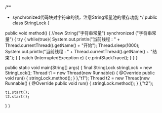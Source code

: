 /**
 * synchronized代码块对字符串的锁，注意String常量池的缓存功能
 */
public class StringLock {

  public void method() {
    //new String("字符串常量")
    synchronized ("字符串常量") {
      try {
        while(true){
          System.out.println("当前线程 : "  + Thread.currentThread().getName() + "开始");
          Thread.sleep(1000);   
          System.out.println("当前线程 : "  + Thread.currentThread().getName() + "结束");
        }
      } catch (InterruptedException e) {
        e.printStackTrace();
      }
    }
  }

  public static void main(String[] args) {
    final StringLock stringLock = new StringLock();
    Thread t1 = new Thread(new Runnable() {
      @Override
      public void run() {
        stringLock.method();
      }
    },"t1");
    Thread t2 = new Thread(new Runnable() {
      @Override
      public void run() {
        stringLock.method();
      }
    },"t2");

    t1.start();
    t2.start();
  }
}